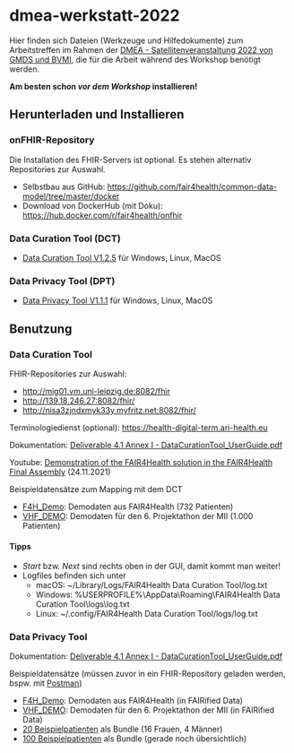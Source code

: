 # dmea-werkstatt-2022

Hier finden sich Dateien (Werkzeuge und Hilfedokumente) zum Arbeitstreffen im Rahmen der [DMEA - Satellitenveranstaltung 2022 von GMDS und BVMI](https://www.gmds.de/aktuelles-termine/beitrag/dmea-satellitenveranstaltung-2022-von-gmds-und-bvmi/), die für die Arbeit während des Workshop benötigt werden.

**Am besten schon *vor dem Workshop* installieren!**

## Herunterladen und Installieren

### onFHIR-Repository
Die Installation des FHIR-Servers ist optional. Es stehen alternativ Repositories zur Auswahl.

- Selbstbau aus GitHub: https://github.com/fair4health/common-data-model/tree/master/docker
- Download von DockerHub (mit Doku): https://hub.docker.com/r/fair4health/onfhir

### Data Curation Tool (DCT)
- [Data Curation Tool V1.2.5](https://github.com/fair4health/data-curation-tool/releases) für Windows, Linux, MacOS

### Data Privacy Tool (DPT)
- [Data Privacy Tool  V1.1.1](https://github.com/fair4health/data-privacy-tool/releases) für Windows, Linux, MacOS

## Benutzung

### Data Curation Tool
FHIR-Repositories zur Auswahl:

- http://mig01.vm.uni-leipzig.de:8082/fhir
- http://139.18.246.27:8082/fhir/
- http://nisa3zjndxmyk33y.myfritz.net:8082/fhir/

Terminologiedienst (optional): https://health-digital-term.ari-health.eu

Dokumentation: [Deliverable 4.1 Annex I - DataCurationTool_UserGuide.pdf]("Anleitungen\D4.1-Annex-I_DataCurationTool_UserGuide.pdf")

Youtube: [Demonstration of the FAIR4Health solution in the FAIR4Health Final Assembly](https://www.youtube.com/watch?v=1nwcxeqiwAw) (24.11.2021)

Beispieldatensätze zum Mapping mit dem DCT
- [F4H_Demo](Demodaten\F4H_DEMO.zip): Demodaten aus FAIR4Health (732 Patienten)
- [VHF_DEMO](Demodaten\VHF_DEMO.zip): Demodaten für den 6. Projektathon der MII (1.000 Patienten)

#### Tipps
- *Start* bzw. *Next* sind rechts oben in der GUI, damit kommt man weiter!
- Logfiles befinden sich unter
  - macOS: ~/Library/Logs/FAIR4Health Data Curation Tool/log.txt
  - Windows: %USERPROFILE%\AppData\Roaming\FAIR4Health Data Curation Tool\logs\log.txt
  - Linux: ~/.config/FAIR4Health Data Curation Tool/logs/log.txt

### Data Privacy Tool

Dokumentation: [Deliverable 4.1 Annex I - DataCurationTool_UserGuide.pdf]("Anleitungen\D4.1-Annex-II_DataPrivacyTool_UserGuide.pdf")

Beispieldatensätze (müssen zuvor in ein FHIR-Repository geladen werden, bspw. mit [Postman](https://www.postman.com/))
- [F4H_Demo](Demodaten/F4H_DEMO.zip): Demodaten aus FAIR4Health (in FAIRified Data)
- [VHF_DEMO](Demodaten/VHF_DEMO.zip): Demodaten für den 6. Projektathon der MII (in FAIRified Data)
- [20 Beispielpatienten](Demodaten/20patients.json) als Bundle (16 Frauen, 4 Männer)
- [100 Beispielpatienten](Demodaten/100patients.json) als Bundle (gerade noch übersichtlich)